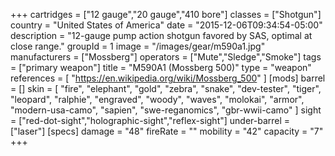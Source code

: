 +++
cartridges = ["12 gauge","20 gauge","410 bore"]
classes = ["Shotgun"]
country = "United States of America"
date = "2015-12-06T09:34:54-05:00"
description = "12-gauge pump action shotgun favored by SAS, optimal at close range."
groupId = 1
image = "/images/gear/m590a1.jpg"
manufacturers = ["Mossberg"]
operators = ["Mute","Sledge","Smoke"]
tags = ["primary weapon"]
title = "M590A1 (Mossberg 500)"
type = "weapon"
references = [
  "https://en.wikipedia.org/wiki/Mossberg_500"
]
[mods]
  barrel = []
  skin = [
    "fire",
    "elephant",
    "gold",
    "zebra",
    "snake",
    "dev-tester",
    "tiger",
    "leopard",
    "ralphie",
    "engraved",
    "woody",
    "waves",
    "molokai",
    "armor",
    "modern-usa-camo",
    "sapien",
    "swe-reganomics",
    "gbr-wwii-camo"
  ]
  sight = ["red-dot-sight","holographic-sight","reflex-sight"]
  under-barrel = ["laser"]
[specs]
  damage = "48"
  fireRate = ""
  mobility = "42"
  capacity = "7"
+++
